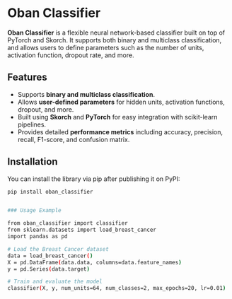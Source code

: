 # Oban Classifier

**Oban Classifier** is a flexible neural network-based classifier built on top of PyTorch and Skorch. It supports both binary and multiclass classification, and allows users to define parameters such as the number of units, activation function, dropout rate, and more.

## Features

- Supports **binary and multiclass classification**.
- Allows **user-defined parameters** for hidden units, activation functions, dropout, and more.
- Built using **Skorch** and **PyTorch** for easy integration with scikit-learn pipelines.
- Provides detailed **performance metrics** including accuracy, precision, recall, F1-score, and confusion matrix.

## Installation

You can install the library via pip after publishing it on PyPI:

```bash
pip install oban_classifier


### Usage Example

from oban_classifier import classifier
from sklearn.datasets import load_breast_cancer
import pandas as pd

# Load the Breast Cancer dataset
data = load_breast_cancer()
X = pd.DataFrame(data.data, columns=data.feature_names)
y = pd.Series(data.target)

# Train and evaluate the model
classifier(X, y, num_units=64, num_classes=2, max_epochs=20, lr=0.01)


